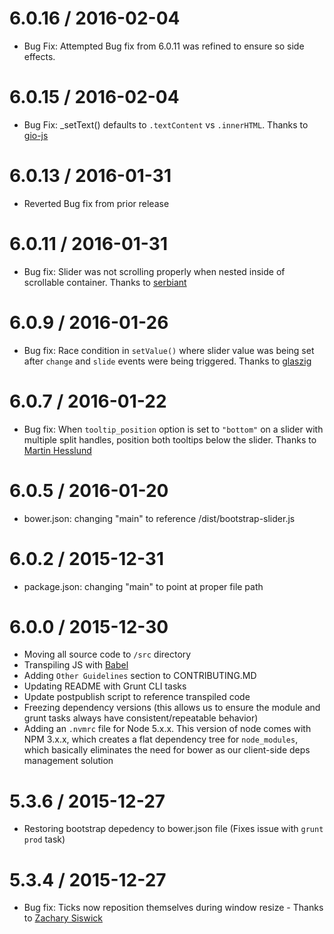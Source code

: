 6.0.16 / 2016-02-04
==================
* Bug Fix: Attempted Bug fix from 6.0.11 was refined to ensure so side effects.

6.0.15 / 2016-02-04
==================
* Bug Fix: _setText() defaults to `.textContent` vs `.innerHTML`. Thanks to [gio-js](https://github.com/gio-js)

6.0.13 / 2016-01-31
==================
* Reverted Bug fix from prior release

6.0.11 / 2016-01-31
==================
* Bug fix: Slider was not scrolling properly when nested inside of scrollable container. Thanks to [serbiant](https://github.com/serbiant)


6.0.9 / 2016-01-26
==================
* Bug fix: Race condition in `setValue()` where slider value was being set after `change` and `slide` events were being triggered. Thanks to [glaszig](https://github.com/glaszig)

6.0.7 / 2016-01-22
==================
* Bug fix: When `tooltip_position` option is set to `"bottom"` on a slider with multiple split handles, position both tooltips below the slider. Thanks to [Martin Hesslund](https://github.com/kesse)

6.0.5 / 2016-01-20
==================
* bower.json: changing "main" to reference /dist/bootstrap-slider.js

6.0.2 / 2015-12-31
==================
* package.json: changing "main" to point at proper file path

6.0.0 / 2015-12-30
==================
* Moving all source code to `/src` directory
* Transpiling JS with [Babel](https://babeljs.io/)
* Adding `Other Guidelines` section to CONTRIBUTING.MD
* Updating README with Grunt CLI tasks
* Update postpublish script to reference transpiled code
* Freezing dependency versions (this allows us to ensure the module and grunt tasks always have consistent/repeatable behavior)
* Adding an `.nvmrc` file for Node 5.x.x. This version of node comes with NPM 3.x.x, which creates a flat dependency tree for `node_modules`, which basically eliminates the need for bower as our client-side deps management solution

5.3.6 / 2015-12-27
==================
* Restoring bootstrap depedency to bower.json file (Fixes issue with `grunt prod` task)

5.3.4 / 2015-12-27
==================
* Bug fix: Ticks now reposition themselves during window resize - Thanks to [Zachary Siswick](https://github.com/zsiswick)
